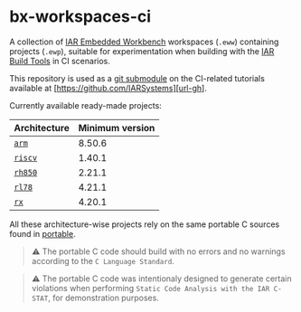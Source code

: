 # bx-workspaces-ci

A collection of [IAR Embedded Workbench][url-ew] workspaces (`.eww`) containing projects (`.ewp`), suitable for experimentation when building with the [IAR Build Tools][url-bx] in CI scenarios.

This repository is used as a [git submodule][url-git-sub] on the CI-related tutorials available at [https://github.com/IARSystems][url-gh].


Currently available ready-made projects:

| __Architecture__                          | __Minimum version__     |
| :----------                               | :---------------        |
| [`arm`][url-ewarm]                        | 8.50.6                  |
| [`riscv`][url-ewriscv]                    | 1.40.1                  |
| [`rh850`][url-ewrh850]                    | 2.21.1                  |
| [`rl78`][url-ewrl78]                      | 4.21.1                  |
| [`rx`][url-ewrx]                          | 4.20.1                  |


All these architecture-wise projects rely on the same portable C sources found in [portable](portable). 

>:warning: The portable C code should build with no errors and no warnings according to the `C Language Standard`.

>:warning: The portable C code was intentionaly designed to generate certain violations when performing `Static Code Analysis with the IAR C-STAT`, for demonstration purposes.


<!-- links -->
[url-ew]:         https://iar.com/products/architectures
[url-bx]:         https://iar.com/bx
[url-gh]:         https://github.com/iarsystems 
[url-git-sub]:    https://git-scm.com/docs/git-submodule 
[url-ewarm]:      https://iar.com/ewarm
[url-ewarmfs]:    https://iar.com/products/requirements/functional-safety/iar-embedded-workbench-for-arm-functional-safety
[url-ewriscv]:    https://iar.com/ewriscv
[url-ewrh850]:    https://iar.com/ewrh850
[url-ewrl78]:     https://iar.com/ewrl78
[url-ewrx]:       https://iar.com/ewrx

